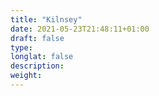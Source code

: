```yaml
---
title: "Kilnsey"
date: 2021-05-23T21:48:11+01:00
draft: false
type: 
longlat: false
description:
weight:
---
```


